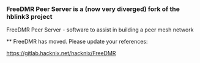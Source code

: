 ### FreeDMR Peer Server is a (now very diverged) fork of the hblink3 project ###

FreeDMR Peer Server - software to assist in building a peer mesh network

** FreeDMR has moved. Please update your references:

https://gitlab.hacknix.net/hacknix/FreeDMR
